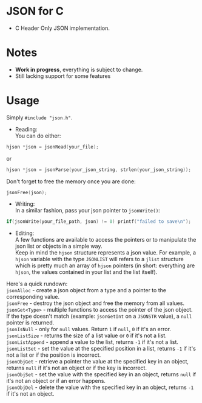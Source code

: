 # JSON for C  
* C Header Only JSON implementation.  
  
# Notes  
* **Work in progress**, everything is subject to change.  
* Still lacking support for some features  
  
# Usage  
Simply `#include "json.h"`.  
  
* Reading:  
You can do either:
```c
hjson *json = jsonRead(your_file);
```  
or  
```c
hjson *json = jsonParse(your_json_string, strlen(your_json_string));
```  
Don't forget to free the memory once you are done:  
```c
jsonFree(json);
```  
  
* Writing:  
In a similar fashion, pass your json pointer to `jsonWrite()`:  
```c
if(jsonWrite(your_file_path, json) != 0) printf("failed to save\n");
```  
  
* Editing:  
A few functions are available to access the pointers or to manipulate the json list or objects in a simple way.  
Keep in mind the `hjson` structure represents a json value. For example, a `hjson` variable with the type `JSONLIST` will refers to a `jlist` structure which is pretty much an array of `hjson` pointers (in short: everything are `hjson`, the values contained in your list and the list itself).  
  
Here's a quick rundown:  
`jsonAlloc` - create a json object from a type and a pointer to the corresponding value.  
`jsonFree` - destroy the json object and free the memory from all values.  
`jsonGet<Type>` - multiple functions to access the pointer of the json object. If the type doesn't match (example: `jsonGetInt` on a `JSONSTR` value), a `null` pointer is returned.  
`jsonIsNull` - only for `null` values. Return `1` if `null`, `0` if it's an error.  
`jsonListSize` - returns the size of a list value or `0` if it's not a list.  
`jsonListAppend` - append a value to the list, returns `-1` if it's not a list.  
`jsonListSet` - set the value at the specified position in a list, returns `-1` if it's not a list or if the position is incorrect.  
`jsonObjGet` - retrieve a pointer the value at the specified key in an object, returns `null` if it's not an object or if the key is incorrect.  
`jsonObjSet` - set the value with the specified key in an object, returns `null` if it's not an object or if an error happens.  
`jsonObjDel` - delete the value with the specified key in an object, returns `-1` if it's not an object.  